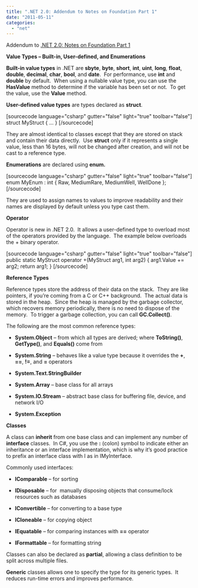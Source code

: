 ```yaml
---
title: ".NET 2.0: Addendum to Notes on Foundation Part 1"
date: "2011-05-11"
categories: 
  - "net"
---
```


Addendum to [.NET 2.0: Notes on Foundation Part 1](https://rodansotto.wordpress.com/2009/03/28/net-2-0-notes-on-foundation-part-1-3/)

**Value Types – Built-in, User-defined, and Enumerations**

**Built-in value types** in .NET are **sbyte**, **byte**, **short**, **int**, **uint**, **long**, **float**, **double**, **decimal**, **char**, **bool**, and **date**.  For performance, use **int** and **double** by default.  When using a nullable value type, you can use the **HasValue** method to determine if the variable has been set or not.  To get the value, use the **Value** method.

**User-defined value types** are types declared as **struct**.

\[sourcecode language="csharp" gutter="false" light="true" toolbar="false"\]
struct MyStruct
{
  ...
}
\[/sourcecode\]

They are almost identical to classes except that they are stored on stack and contain their data directly.  Use **struct** only if it represents a single value, less than 16 bytes, will not be changed after creation, and will not be cast to a reference type.

**Enumerations** are declared using **enum.**

\[sourcecode language="csharp" gutter="false" light="true" toolbar="false"\]
enum MyEnum : int { Raw, MediumRare, MediumWell, WellDone };
\[/sourcecode\]

They are used to assign names to values to improve readability and their names are displayed by default unless you type cast them.

**Operator**

Operator is new in .NET 2.0.  It allows a user-defined type to overload most of the operators provided by the language.  The example below overloads the + binary operator.

\[sourcecode language="csharp" gutter="false" light="true" toolbar="false"\]
public static MyStruct operator +(MyStruct arg1, int arg2)
{
  arg1.Value += arg2;
  return arg1;
}
\[/sourcecode\]

**Reference Types**

Reference types store the address of their data on the stack.  They are like pointers, if you’re coming from a C or C++ background.  The actual data is stored in the heap.  Since the heap is managed by the garbage collector, which recovers memory periodically, there is no need to dispose of the memory.  To trigger a garbage collection, you can call **GC.Collect()**.

The following are the most common reference types:

- **System.Object** – from which all types are derived; where **ToString()**, **GetType()**, and **Equals()** come from

- **System.String** – behaves like a value type because it overrides the **+**, **\==**, **!=**, and **\=** operators

- **System.Text.StringBuilder**

- **System.Array** – base class for all arrays

- **System.IO.Stream** – abstract base class for buffering file, device, and network I/O

- **System.Exception**

**Classes**

A class can **inherit** from one base class and can implement any number of **interface** classes.  In C#, you use the **:** (colon) symbol to indicate either an inheritance or an interface implementation, which is why it’s good practice to prefix an interface class with I as in IMyInterface.

Commonly used interfaces:

- **IComparable** – for sorting

- **IDisposable** – for  manually disposing objects that consume/lock resources such as databases

- **IConvertible** – for converting to a base type

- **ICloneable** – for copying object

- **IEquatable** – for comparing instances with **\==** operator

- **IFormattable** – for formatting string

Classes can also be declared as **partial**, allowing a class definition to be split across multiple files.

**Generic** classes allows one to specify the type for its generic types.  It reduces run-time errors and improves performance.
